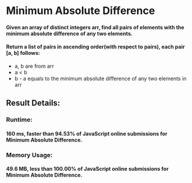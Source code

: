 # Minimum Absolute Difference

#### Given an array of distinct integers arr, find all pairs of elements with the minimum absolute difference of any two elements. 

#### Return a list of pairs in ascending order(with respect to pairs), each pair [a, b] follows:
* a, b are from arr
* a < b
* b - a equals to the minimum absolute difference of any two elements in arr

## Result Details:
### Runtime: 
#### 160 ms, faster than 94.53% of JavaScript online submissions for Minimum Absolute Difference.
### Memory Usage: 
#### 49.6 MB, less than 100.00% of JavaScript online submissions for Minimum Absolute Difference.